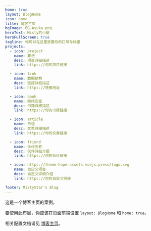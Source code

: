 ```yaml
---
home: true
layout: BlogHome
icon: home
title: 博客主页
bgImage: BG-Asuka.png
heroText: Misty的小屋
heroFullScreen: true
tagline: 你可以在这里放置你的口号与标语
projects:
  - icon: project
    name: 算法
    desc: 项目详细描述
    link: https://你的项目链接

  - icon: link
    name: 数据结构
    desc: 链接详细描述
    link: https://链接地址

  - icon: book
    name: 网络安全
    desc: 书籍详细描述
    link: https://你的书籍链接

  - icon: article
    name: 日语
    desc: 文章详细描述
    link: https://你的文章链接

  - icon: friend
    name: 伙伴名称
    desc: 伙伴详细介绍
    link: https://你的伙伴链接

  - icon: https://theme-hope-assets.vuejs.press/logo.svg
    name: 自定义项目
    desc: 自定义详细介绍
    link: https://你的自定义链接

footer: MistyStar's Blog
---
```


这是一个博客主页的案例。

要使用此布局，你应该在页面前端设置 `layout: BlogHome` 和 `home: true`。

相关配置文档请见 [博客主页](https://theme-hope.vuejs.press/zh/guide/blog/home.html)。
